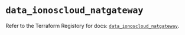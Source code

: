 # `data_ionoscloud_natgateway`

Refer to the Terraform Registory for docs: [`data_ionoscloud_natgateway`](https://www.terraform.io/docs/providers/ionoscloud/d/natgateway).

